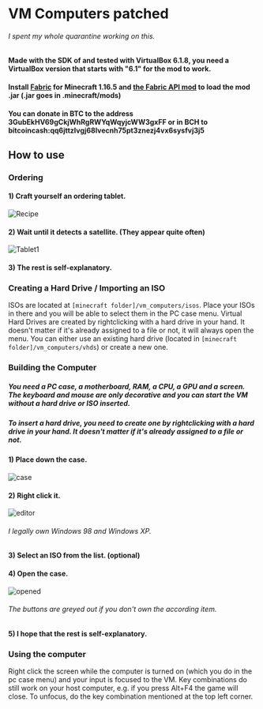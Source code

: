# VM Computers patched
###### I spent my whole quarantine working on this.
#### Made with the SDK of and tested with VirtualBox 6.1.8, you need a VirtualBox version that starts with "6.1" for the mod to work.
#### Install [Fabric](https://fabricmc.net/use/) for Minecraft 1.16.5 and [the Fabric API mod](https://www.curseforge.com/minecraft/mc-mods/fabric-api) to load the mod .jar (.jar goes in .minecraft/mods)
#### You can donate in BTC to the address 3GubEkHV69gCkjWhRgRWYqWqyjcWW3gxFF or in BCH to bitcoincash:qq6jttzlvgj68lvecnh75pt3znezj4vx6sysfvj3j5
## How to use
### Ordering
#### 1) Craft yourself an ordering tablet.
![Recipe](https://i.imgur.com/GtyPntY.png)
#### 2) Wait until it detects a satellite. (They appear quite often)
![Tablet1](https://i.imgur.com/hWRK8wb.png)
#### 3) The rest is self-explanatory.
### Creating a Hard Drive / Importing an ISO
ISOs are located at `[minecraft folder]/vm_computers/isos`. Place your ISOs in there and you will be able to select them in the PC case menu. Virtual Hard Drives are created by rightclicking with a hard drive in your hand. It doesn't matter if it's already assigned to a file or not, it will always open the menu. You can either use an existing hard drive (located in `[minecraft folder]/vm_computers/vhds`) or create a new one.
### Building the Computer
##### You need a PC case, a motherboard, RAM, a CPU, a GPU and a screen. The keyboard and mouse are only decorative and you can start the VM without a hard drive or ISO inserted.
##### To insert a hard drive, you need to create one by rightclicking with a hard drive in your hand. It doesn't matter if it's already assigned to a file or not.
#### 1) Place down the case.
![case](https://i.imgur.com/8Wgqtcb.png)
#### 2) Right click it.
![editor](https://i.imgur.com/OPRi9xa.png)
###### I legally own Windows 98 and Windows XP.
#### 3) Select an ISO from the list. (optional)
#### 4) Open the case.
![opened](https://i.imgur.com/sXYTRuc.png)
###### The buttons are greyed out if you don't own the according item.
#### 5) I hope that the rest is self-explanatory.
### Using the computer
Right click the screen while the computer is turned on (which you do in the pc case menu) and your input is focused to the VM. Key combinations do still work on your host computer, e.g. if you press Alt+F4 the game will close. To unfocus, do the key combination mentioned at the top left corner.
